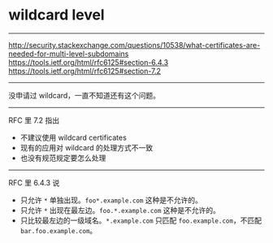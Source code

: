 # wildcard level

---

http://security.stackexchange.com/questions/10538/what-certificates-are-needed-for-multi-level-subdomains
https://tools.ietf.org/html/rfc6125#section-6.4.3
https://tools.ietf.org/html/rfc6125#section-7.2

---

没申请过 wildcard，一直不知道还有这个问题。

---

RFC 里 7.2 指出

+ 不建议使用 wildcard certificates
+ 现有的应用对 wildcard 的处理方式不一致
+ 也没有规范规定要怎么处理

---

RFC 里 6.4.3 说

+ 只允许 `*` 单独出现。`foo*.example.com` 这种是不允许的。
+ 只允许 `*` 出现在最左边。`foo.*.example.com` 这种是不允许的。
+ 只比较最左边的一级域名。`*.example.com` 只匹配 `foo.example.com`，不匹配 `bar.foo.example.com`。
